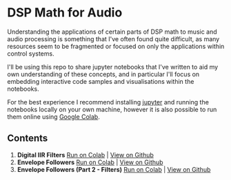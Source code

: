 # DSP Math for Audio

Understanding the applications of certain parts of DSP math to music and audio processing is
something that I've often found quite difficult, as many resources seem to be fragmented or focused
on only the applications within control systems.

I'll be using this repo to share jupyter notebooks that I've written to aid my own understanding of
these concepts, and in particular I'll focus on embedding interactive code samples and
visualisations within the notebooks.

For the best experience I recommend installing [jupyter](https://jupyter.org/install) and running
the notebooks locally on your own machine, however it is also possible to run them online using
[Google Colab](https://colab.research.google.com/notebooks/welcome.ipynb).

## Contents
1. **Digital IIR Filters** [Run on Colab](https://colab.research.google.com/github/jd-13/dsp-math-for-audio/blob/master/01_Digital-IIR-Filters.ipynb) | [View on Github](https://github.com/jd-13/dsp-math-for-audio/blob/master/01_Digital-IIR-Filters.ipynb)
2. **Envelope Followers** [Run on Colab](https://colab.research.google.com/github/jd-13/dsp-math-for-audio/blob/master/02_Envelope-Followers.ipynb) | [View on Github](https://github.com/jd-13/dsp-math-for-audio/blob/master/02_Envelope-Followers.ipynb)
3. **Envelope Followers (Part 2 - Filters)** [Run on Colab](https://colab.research.google.com/github/jd-13/dsp-math-for-audio/blob/master/03_Envelope-Followers-Part-2.ipynb) | [View on Github](https://github.com/jd-13/dsp-math-for-audio/blob/master/03_Envelope-Followers-Part-2.ipynb)
